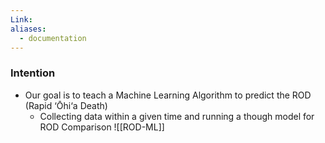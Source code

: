 ```yaml
---
Link:
aliases:
  - documentation
---
```

### Intention 
- Our goal is to teach a Machine Learning Algorithm to predict the ROD (Rapid ‘Ōhi‘a Death)
	- Collecting data within a given time and running a though model for ROD Comparison
![[ROD-ML]]
